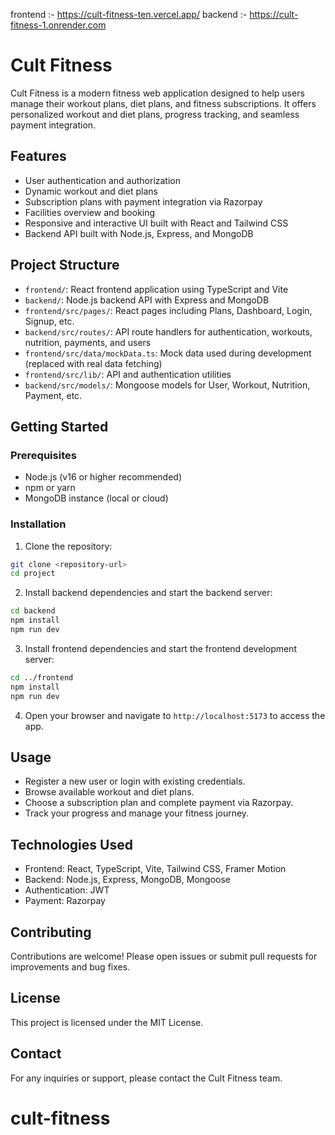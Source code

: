 frontend :- https://cult-fitness-ten.vercel.app/
backend :- https://cult-fitness-1.onrender.com
# Cult Fitness

Cult Fitness is a modern fitness web application designed to help users manage their workout plans, diet plans, and fitness subscriptions. It offers personalized workout and diet plans, progress tracking, and seamless payment integration.

## Features

- User authentication and authorization
- Dynamic workout and diet plans
- Subscription plans with payment integration via Razorpay
- Facilities overview and booking
- Responsive and interactive UI built with React and Tailwind CSS
- Backend API built with Node.js, Express, and MongoDB

## Project Structure

- `frontend/`: React frontend application using TypeScript and Vite
- `backend/`: Node.js backend API with Express and MongoDB
- `frontend/src/pages/`: React pages including Plans, Dashboard, Login, Signup, etc.
- `backend/src/routes/`: API route handlers for authentication, workouts, nutrition, payments, and users
- `frontend/src/data/mockData.ts`: Mock data used during development (replaced with real data fetching)
- `frontend/src/lib/`: API and authentication utilities
- `backend/src/models/`: Mongoose models for User, Workout, Nutrition, Payment, etc.

## Getting Started

### Prerequisites

- Node.js (v16 or higher recommended)
- npm or yarn
- MongoDB instance (local or cloud)

### Installation

1. Clone the repository:

```bash
git clone <repository-url>
cd project
```

2. Install backend dependencies and start the backend server:

```bash
cd backend
npm install
npm run dev
```

3. Install frontend dependencies and start the frontend development server:

```bash
cd ../frontend
npm install
npm run dev
```

4. Open your browser and navigate to `http://localhost:5173` to access the app.

## Usage

- Register a new user or login with existing credentials.
- Browse available workout and diet plans.
- Choose a subscription plan and complete payment via Razorpay.
- Track your progress and manage your fitness journey.

## Technologies Used

- Frontend: React, TypeScript, Vite, Tailwind CSS, Framer Motion
- Backend: Node.js, Express, MongoDB, Mongoose
- Authentication: JWT
- Payment: Razorpay

## Contributing

Contributions are welcome! Please open issues or submit pull requests for improvements and bug fixes.

## License

This project is licensed under the MIT License.

## Contact

For any inquiries or support, please contact the Cult Fitness team.
# cult-fitness
